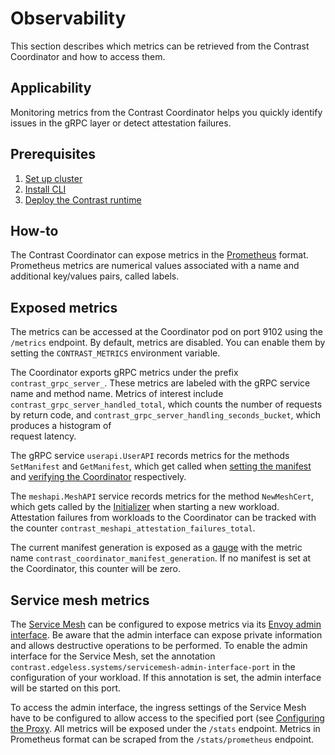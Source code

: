 # Observability

This section describes which metrics can be retrieved from the Contrast
Coordinator and how to access them.

## Applicability

Monitoring metrics from the Contrast Coordinator helps you quickly identify
issues in the gRPC layer or detect attestation failures.

## Prerequisites

1. [Set up cluster](./cluster-setup/aks.md)
2. [Install CLI](./install-cli.md)
3. [Deploy the Contrast runtime](./workload-deployment/runtime-deployment.md)

## How-to

The Contrast Coordinator can expose metrics in the
[Prometheus](https://prometheus.io/) format. Prometheus metrics are numerical
values associated with a name and additional key/values pairs, called labels.

## Exposed metrics

The metrics can be accessed at the Coordinator pod on port 9102 using the
`/metrics` endpoint. By default, metrics are disabled. You can enable them by
setting the `CONTRAST_METRICS` environment variable.

The Coordinator exports gRPC metrics under the prefix `contrast_grpc_server_`.
These metrics are labeled with the gRPC service name and method name. Metrics of
interest include `contrast_grpc_server_handled_total`, which counts the number
of requests by return code, and `contrast_grpc_server_handling_seconds_bucket`,
which produces a histogram of\
request latency.

The gRPC service `userapi.UserAPI` records metrics for the methods `SetManifest`
and `GetManifest`, which get called when
[setting the manifest](./workload-deployment/set-manifest) and
[verifying the Coordinator](./workload-deployment/deployment-verification.md)
respectively.

The `meshapi.MeshAPI` service records metrics for the method `NewMeshCert`,
which gets called by the
[Initializer](../architecture/components/initializer.md) when starting a new
workload. Attestation failures from workloads to the Coordinator can be tracked
with the counter `contrast_meshapi_attestation_failures_total`.

The current manifest generation is exposed as a
[gauge](https://prometheus.io/docs/concepts/metric_types/#gauge) with the metric
name `contrast_coordinator_manifest_generation`. If no manifest is set at the
Coordinator, this counter will be zero.

## Service mesh metrics

The [Service Mesh](../architecture/components/service-mesh.md) can be configured
to expose metrics via its
[Envoy admin interface](https://www.envoyproxy.io/docs/envoy/latest/operations/admin).
Be aware that the admin interface can expose private information and allows
destructive operations to be performed. To enable the admin interface for the
Service Mesh, set the annotation
`contrast.edgeless.systems/servicemesh-admin-interface-port` in the
configuration of your workload. If this annotation is set, the admin interface
will be started on this port.

To access the admin interface, the ingress settings of the Service Mesh have to
be configured to allow access to the specified port (see
[Configuring the Proxy](../architecture/components/service-mesh.md#configuring-the-proxy).
All metrics will be exposed under the `/stats` endpoint. Metrics in Prometheus
format can be scraped from the `/stats/prometheus` endpoint.

